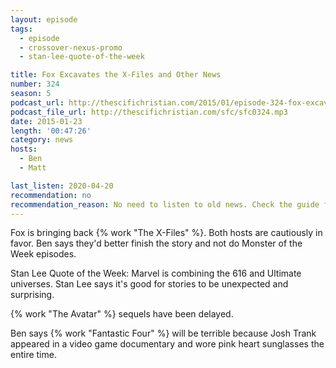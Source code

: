 ```yaml
---
layout: episode
tags:
  - episode
  - crossover-nexus-promo
  - stan-lee-quote-of-the-week

title: Fox Excavates the X-Files and Other News
number: 324
season: 5
podcast_url: http://thescifichristian.com/2015/01/episode-324-fox-excavates-the-x-files-and-other-news/
podcast_file_url: http://thescifichristian.com/sfc/sfc0324.mp3
date: 2015-01-23
length: '00:47:26'
category: news
hosts:
  - Ben
  - Matt

last_listen: 2020-04-20
recommendation: no
recommendation_reason: No need to listen to old news. Check the guide for what's interesting in hindsight.
---
```


Fox is bringing back {% work "The X-Files" %}. Both hosts are cautiously in favor. Ben says they'd better finish the story and not do Monster of the Week episodes.

Stan Lee Quote of the Week: Marvel is combining the 616 and Ultimate universes. Stan Lee says it's good for stories to be unexpected and surprising.

{% work "The Avatar" %} sequels have been delayed.

Ben says {% work "Fantastic Four" %} will be terrible because Josh Trank appeared in a video game documentary and wore pink heart sunglasses the entire time.